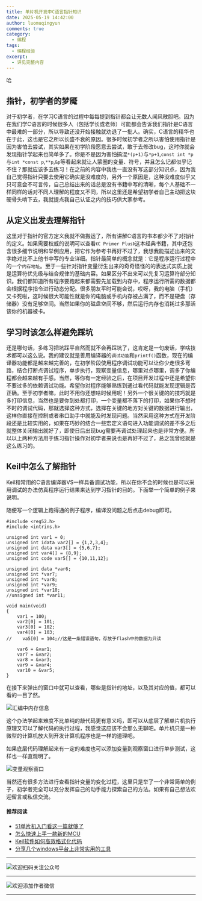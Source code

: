 ```yaml
---
title: 单片机开发中C语言指针知识
date: 2025-05-19 14:42:00
author: luomuqingyun
comments: true
category:
  - 编程
tags:
  - 编程经验
excerpt:
  - 详见完整内容
---
```

哈
## 指针，初学者的梦魇
对于初学者，在学习C语言的过程中每每提到指针都会让无数人闻风散胆吧。因为在我们学C语言的时候很多人（包括学长或老师）可能都会告诉我们指针是C语言中最难的一部分，所以导致还没开始接触就劝退了一批人。确实，C语言的精华也在于此，这也是它之所以长盛不衰的原因。很多时候初学者之所以害怕使用指针是因为害怕去尝试，其实如果在初学阶段愿意去尝试，敢于去修改bug，这时你就会发现指针学起来也简单多了。你是不是因为害怕搞混`*(p+1)`与`*p+1`,`const int *p`与`int *const p`,`**p`,`&p`等看起来就让人蒙圈的变量、符号，并且怎么记都似乎记不住？那就应该多去练习！在之前的内容中我也一直没有写这部分知识点，因为我自己觉得指针只要去使用它确实是没难度的，另外一个原因是，这种没难度似乎又只可意会不可言传，自己总结出来的话总是没有书籍中写的清晰，每个人基础不一样同样的话对不同人理解的程度又不同，所以这里还是希望初学者自己主动把这块硬骨头啃下去，我就提点我自己认证之内的技巧供大家参考。
## 从定义出发去理解指针
这里对于指针的官方定义我就不做搬运了，所有讲解C语言的书本都少不了对指针的定义。如果需要权威的说明可以查看`《C Primer Plus》`这本经典书籍，其中还包含很多细节说明和举例应用，把它作为参考书再好不过了，我想我能描述出来的文字绝对比不上他书中写的专业详细。指针最简单的概念就是：它是程序运行过程中的一个`内存地址`。至于一些针对指针变量衍生出来的奇奇怪怪的的表达式实质上就是运算符优先级与结合规律的基础内容。如果区分不出来可以先复习运算符部分知识。我们都知道所有程序要跑起来都需要先加载到内存中，程序运行所需的数据都会根据程序指令进行动态分配。很多朋友平时可能会说，哎呀，我的电脑（手机）又卡死啦，这时候很大可能性就是你的电脑或手机内存被占满了，而不是硬盘（存储器）没有足够空间。当然如果你的磁盘空间不够，然后运行内存也消耗过多那活该你的机器被卡。
## 学习时该怎么样避免踩坑
还是哪句话，多练习把坑踩平自然而就不会再踩坑了，这肯定是一句废话，学啥技术都可以这么说。我的建议就是善用编译器的`调试功能`和`printf()`函数，现在的编译器功能都是越来越完善的，在初学阶段使用程序调试功能可以让你少走很多弯路，结合打断点调试程序，单步执行，观察变量信息，哪里对点哪里，调多了你编程都会越来越有手感。当然，等你有一定经验之后，在项目开发过程中还是希望你不要过多的依赖调试功能。希望你对程序能够熟练到通过看代码就能发现逻辑是否正确。至于初学者嘛，此时不用你还想啥时候用呢！另外一个很关键的的技巧就是多打印信息，当然也是要你到处都打印，一个变量都不落下的打印，如果你不想时不时的调试代码，那就选择这种方式，选择在关键的地方对关键的数据进行输出，这样你直接在控制或者串口助手中就能及时发现问题。当然采用这种方式在开发阶段还是比较实用的，如果在巧妙的结合一些宏定义语句进入功能调试的差不多之后就整体关闭输出就好了，即使日后出现bug需要再调试处理起来也是非常方便。所以以上两种方法用于练习指针操作对初学者来说也是再好不过了，总之我曾经就是这么练习的。
## Keil中怎么了解指针
Keil和常用的C语言编译器VS一样具备调试功能，所以在你不会的时候也是可以采用调试的办法仿真程序运行结果来达到学习指针的目的。下面举一个简单的例子来说明。

随便写一个逻辑上跑得通的例子程序，编译没问题之后点击debug即可。
```
#include <reg52.h> 
#include <intrins.h> 

unsigned int var1 = 0;
unsigned int idata var2[] = {1,2,3,4};
unsigned int data var3[] = {5,6,7};
unsigned int var4[] = {8,9};
unsigned int code var5[] = {10,11,12};

unsigned int data *var6;
unsigned int *var7;
unsigned int *var8;
unsigned int *var9;
unsigned int *var10;
//unsigned int *var11;

void main(void)
{
    var1 = 100;
    var2[0] = 101;   
    var3[0] = 102;
    var4[0] = 103;
//    va5[0] = 104;//这是一条错误语句，存放于flash中的数据为只读
    
    var6 = &var1;
    var7 = &var2;
    var8 = &var3;
    var9 = &var4;
    var10 = &var5;
}
```
在接下来弹出的窗口中就可以查看，哪些是指针的地址，以及其对应的值，都可以看的一目了然。

![汇编中内存信息](https://files.mdnice.com/user/38598/12869435-8941-4f68-af37-67f47925b3ce.png)

这个办法学起来难度不比单纯的敲代码更有意义吗，即可以从底层了解单片机执行原理又可以了解代码的执行过程，我感觉这应该不会那么无聊吧。单片机只是一种微型的计算机放大到开发计算机程序也是一样的道理吧。

如果底层代码理解起来有一定的难度也可以添加变量到观察窗口进行单步测试，这样也一样直观明了。

![变量观察窗口](https://files.mdnice.com/user/38598/0ca47657-d1d3-438f-80d4-8c3ef0b4fe30.png)

当然还有很多方法进行查看指针变量的变化过程，这里只是举了一个非常简单的例子，初学者完全可以充分发挥自己的动手能力探索自己的方法。如果有自己想法欢迎留言或私信交流。

#### 推荐阅读
- [51单片机入门看这一篇就够了](https://mp.weixin.qq.com/s?__biz=MzI1OTQ4MTg4Ng==&mid=2247485523&idx=1&sn=b7fcd1b86e2467d6f03b1a520c39bb06&chksm=ea790022dd0e893452c4994fa16d63111b16d9878c303712f695b58b7af360b7b18c1ed4b201&token=1711068967&lang=zh_CN#rd)
- [怎么快速上手一款新的MCU](https://mp.weixin.qq.com/s?__biz=MzI1OTQ4MTg4Ng==&mid=2247485581&idx=1&sn=b36e6536717774f7931c7aa93d5b237a&chksm=ea7900fcdd0e89ea0db13737720edc996fcb3fdbab3e43b4a92316240ac66d4b5a8bf9a07e78&token=466212876&lang=zh_CN#rd)
- [Keil软件如何高效格式化代码](https://mp.weixin.qq.com/s?__biz=MzI1OTQ4MTg4Ng==&mid=2247485572&idx=1&sn=17cefa35d9d660083d419a7e9b6db6f7&chksm=ea7900f5dd0e89e35b65ba26354cc69ad24f686d8e18abd34e0932567a9345e8c9ed653eee6b&token=1711068967&lang=zh_CN#rd)
- [分享几个windows平台上非常实用的工具](https://mp.weixin.qq.com/s?__biz=MzI1OTQ4MTg4Ng==&mid=2247485420&idx=2&sn=728ca4abbadf7caf51c392e7d7045cbe&chksm=ea790f9ddd0e868b9fa162c80db1876199845f387bbe851c8d38a4e8412329ae635916c13cfb&token=1711068967&lang=zh_CN#rd)


----
![欢迎扫码关注公众号](https://files.mdnice.com/user/38598/659b642c-fcce-4f9c-becc-038eadd2c655.jpg)

----
![欢迎添加作者微信](https://files.mdnice.com/user/38598/37e7b97e-a5c7-44d1-9e48-bbe22ab3141d.jpg)

----